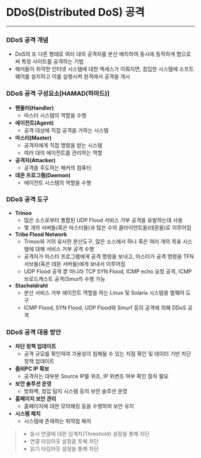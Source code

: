 # DDoS(Distributed DoS) 공격

---

### DDoS 공격 개념
- DoS의 또 다른 형태로 여러 대의 공격자를 분산 배치하여 동시에 동작하게 함으로써 특정 사이트를 공격하는 기법
- 해커들이 취약한 인터넷 시스템에 대한 액세스가 이뤄지면, 침입한 시스템에 소프트웨어를 설치하고 이를 실행시켜 원격에서 공격을 개시

### DDoS 공격 구성요소[HAMAD(하마드)]
- **핸들러(Handler)**
  - 마스터 시스템의 역할을 수행
- **에이전트(Agent)**
  - 공격 대상에 직접 공격을 가하는 시스템
- **마스터(Master)**
  - 공격자에게 직접 명령을 받는 시스템
  - 여러 대의 에이전트를 관리하는 역할
- **공격자(Attacker)**
  - 공격을 주도하는 해커의 컴퓨터
- **데몬 프로그램(Daemon)**
  - 에이전트 시스템의 역할을 수행

### DDoS 공격 도구
- **Trinoo**
  - 많은 소스로부터 통합된 UDP Flood 서비스 거부 공격을 유발하는데 사용
  - 몇 개의 서버들(혹은 마스터들)과 많은 수의 클라이언트들(데몬들)로 이루어짐
- **Tribe Flood Network**
  - Trinoo와 거의 유사한 분산도구, 많은 소스에서 하나 혹은 여러 개의 목표 시스템에 대해 서비스 거부 공격 수행
  - 공격자가 마스터 프로그램에게 공격 명령을 보내고, 마스터가 공격 명령을 TFN 서브들(혹은 데몬 서버들)에게 보내서 이루어짐
  - UDP Flood 공격 뿐 아니라 TCP SYN Flood, ICMP echo 요청 공격, ICMP 브로드캐스트 공격(Smurf) 수행 가능
- **Stacheldraht**
  - 분산 서비스 거부 에이전트 역할을 하는 Linux 및 Solaris 시스템용 멀웨어 도구
  - ICMP Flood, SYN Flood, UDP Flood와 Smurf 등의 공격에 의해 DDoS 공격


### DDoS 공격 대응 방안
- **차단 정책 업데이트**
  - 공격 규모를 확인하여 가용성이 침해될 수 있는 지점 확인 및 데이터 기반 차단 정책 업데이트
- **좀비PC IP 확보**
  - 공격자는 대부분 Source IP를 위조, IP 위변조 여부 확인 절차 필요
- **보안 솔루션 운영**
  - 방화벽, 침입 탐지 시스템 등의 보안 솔루션 운영
- **홈페이지 보안 관리**
  - 홈페이지에 대한 모의해킹 등을 수행하여 보안 유지
- **시스템 패치**
  - 시스템에 존재하는 취약점 패치


> - 동시 연결에 대한 임계치(Threshold) 설정을 통해 차단
> - 연결 타임아웃 설정을 토해 차단
> - 읽기 타임아웃 설정을 통해 차단